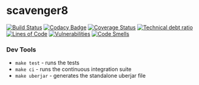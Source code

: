 # scavenger8

[![Build Status](https://travis-ci.org/donbonifacio/scavenger8.svg?branch=master)](https://travis-ci.org/donbonifacio/scavenger8) [![Codacy Badge](https://api.codacy.com/project/badge/Grade/8906f8889ae04106b2aa885ca98f8a05)](https://www.codacy.com/app/donbonifacio_1472/scavenger8?utm_source=github.com&amp;utm_medium=referral&amp;utm_content=donbonifacio/scavenger8&amp;utm_campaign=Badge_Grade) [![Coverage Status](https://coveralls.io/repos/github/donbonifacio/scavenger8/badge.svg?branch=master)](https://coveralls.io/github/donbonifacio/scavenger8?branch=master) [![Technical debt ratio](https://sonarqube.com/api/badges/measure?key=code.donbonifacio:scavenger8&metric=sqale_debt_ratio)](https://sonarqube.com/dashboard?id=code.donbonifacio%3Ascavenger8) [![Lines of Code](https://sonarqube.com/api/badges/measure?key=code.donbonifacio:scavenger8&metric=ncloc)](https://sonarqube.com/dashboard?id=code.donbonifacio%3Ascavenger8) [![Vulnerabilities](https://sonarqube.com/api/badges/measure?key=code.donbonifacio:scavenger8&metric=vulnerabilities)](https://sonarqube.com/dashboard?id=code.donbonifacio%3Ascavenger8) [![Code Smells](https://sonarqube.com/api/badges/measure?key=code.donbonifacio:scavenger8&metric=code_smells)](https://sonarqube.com/dashboard?id=code.donbonifacio%3Ascavenger8)

### Dev Tools

* `make test` - runs the tests
* `make ci` - runs the continuous integration suite
* `make uberjar` - generates the standalone uberjar file
